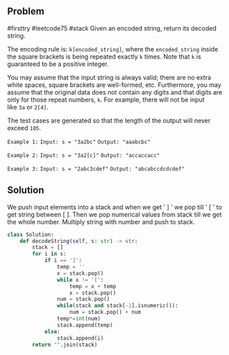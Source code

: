 ## Problem
#firsttry #leetcode75 #stack 
Given an encoded string, return its decoded string.

The encoding rule is: `k[encoded_string]`, where the `encoded_string` inside the square brackets is being repeated exactly `k` times. Note that `k` is guaranteed to be a positive integer.

You may assume that the input string is always valid; there are no extra white spaces, square brackets are well-formed, etc. Furthermore, you may assume that the original data does not contain any digits and that digits are only for those repeat numbers, `k`. For example, there will not be input like `3a` or `2[4]`.

The test cases are generated so that the length of the output will never exceed `105`.

`Example 1:`
`Input: s = "3a2bc"`
`Output: "aaabcbc"`

`Example 2:`
`Input: s = "3a2[c]"`
`Output: "accaccacc"`

`Example 3:`
`Input: s = "2abc3cdef"`
`Output: "abcabccdcdcdef"`

## Solution 
We push input elements into a stack and when we get ' ] ' we pop till ' \[ ' to get string between [  ].
Then we pop numerical values from stack till we get the whole number.
Multiply string with number and push to stack.

```python
class Solution:
    def decodeString(self, s: str) -> str:
        stack = []
        for i in s:
            if i == ']':
                temp = ''
                x = stack.pop()
                while x != '[':
                    temp = x + temp
                    x = stack.pop()
                num = stack.pop()
                while(stack and stack[-1].isnumeric()):
                    num = stack.pop() + num
                temp*=int(num)
                stack.append(temp)
            else:
                stack.append(i)
        return "".join(stack)
```

